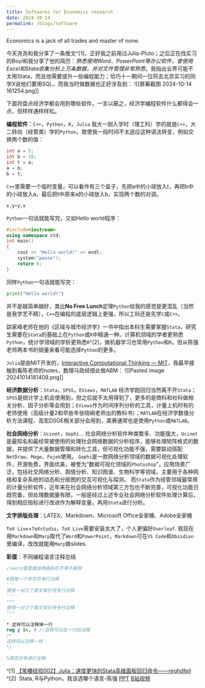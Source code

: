 ```yaml
---
title: Softwares for Economics research
date: 2024-10-14
permalink: /blogs/software
---
```


Economics is a jack of all trades and master of none.

今天尧尧和我分享了一条推文^[1]，正好我之前用过Julia-Pluto；之后正在找实习的Boyi和我分享了他的简历：_熟悉使用Word、PowerPoint等办公软件，曾使用Excel和Stata收集分析上万条数据，并对文件管理非常熟悉_。我指出业界可能不太用Stata，而且他需要提升一些编程能力；恰巧十一期间一位将去北京实习的同学X说他们要用SQL，而我当时做数据也正好涉及到：
![[屏幕截图 2024-10-14 161254.png]]

下面将盘点经济学都会用到哪些软件，一言以蔽之，经济学编程软件什么都得会一点，但样样通样样松。

**编程软件**：`C++`，`Python`，`R`，`Julia`
 我大一刚入学时（理工科）学的就是`C++`，大二转向（经管类）学的`Python`，致使我一段时间不太适应这种语法转变，例如交换两个数的值：
```C++
int a = 5;
int b = 10;
int t = a;
a = b;
b = t;
```
`C++`里需要一个临时变量，可以看作有三个盒子，先把a中的小球放入t，再把b中的小球放入a，最后把t中原来a的小球放入b，实现两个数的对调。
```Python
x,y=y,x
```
`Python`一句话就能写完，又如Hello world程序：
```C++
#include<iostream>
using namespace std;
int main()
{
	cout << "Hello world!" << endl;
	system("pause");
	return 0;
}
```
同样`Python`一句话就能写完：
```Python
print("Hello world!")
```
并不是越简单越好，类比**No Free Lunch**定理`Python`给我的感觉是更混乱（当然是我学艺不精），`C++`在编程的底层逻辑上更强，所以工科还是先学`C`或`C++`。

踪家峰老师在他的《区域与城市经济学》一书中指出本科生需要掌握`Stata`，研究生需要在`Stata`的基础上在`Python`或`R`中精通一种。计算机领域的学者更熟悉`Python`，统计学领域的学折更熟悉`R`^[2]，做机器学习也常用`Python`和`R`，但从陈强老师两本书的销量来看可能选择`Python`的更多。

`Julia`是由MIT开发的，[Interactive Computational Thinking — MIT](https://computationalthinking.mit.edu/Fall24/)，我最早接触到看陈老师的notes，数理马政经借此做ABM：
![[Pasted image 20241014181409.png]]

**经济数据分析**：`Stata`，`SPSS`，`EViews`，`MATLAB`
经济学跑回归当然离不开`Stata`；`SPSS`是统计学上机会使用到，但之后就不太用得到了，更多的是商科和社科做相关分析、因子分析等会用到；`EViews`作为时间序列分析的工具，计量上机时有的老师使用（高级计量2和早些年张晓峒老师出的教科书）；`MATLAB`在经济学数值分析方法课程、高宏DSGE相关部分会用到，美赛通常也是使用`Python`或`MATLAB`。

**社会网络分析**：`Ucinet`，`Gephi`...
社会网络分析软件种类繁多、功能强大，`Ucinet`是最知名和最经常被使用的处理社会网络数据的分析程序，能够处理矩阵格式的数据，并提供了大量数据管理和转化工具，但可视化功能不强，需要联动搭配`NetDraw`、`Mage`、`Pajek`使用。
`Gephi`是一款网络分析领域的数据可视化处理软件，开源免费，界面优美，被誉为“数据可视化领域的`Photoshop`”，应用场景广泛，包括社交网络分析、舆情分析、知识图谱、生物科学等领域，主要用于各种网络和复杂系统的动态和分层图的交互可视化与探测。
而`Stata`作为经管邻域最常用的计量分析软件，近年来在社会网络分析领域第三方包也不断完善，可视化功能日趋完备，但处理数据量有限，一般是经过上述专业社会网络分析软件处理计算后，得到相应指标进行改进作为解释变量，再用`Stata`进行分析。

**文字排版处理**：LATEX、Markdown、Microsoft Office全家桶、Adobe全家桶

`TeX Live`+`TeXstudio`，`TeX Live`需要安装太大了，个人更偏好`Overleaf`.
我现在用`Markdown`和`Marp`取代了`Word`和`PowerPoint`，`Markdown`可在`VS Code`和`Obsidian`里编译，改改就能用`Marp`做slides.

**彩蛋**：不同编程语言注释总结
```C++
//word里直接加两条斜杠不等于删除
```

```Python
#使用一个井字符单行注释
'''
使用一对三个英文单引号多行注释
'''
"""
使用一对三个英文双引号多行注释
"""
```

```Stata
* 这样可以注释掉一行
reg y $x, r //这样可以在一行后注释
/*
这样可以注释一块
*/
```

```LATEX
%用百分号进行注释
```
^[1] [【芾椿经验002】Julia：速度更快的Stata高维面板回归命令——reghdfejl](https://mp.weixin.qq.com/s/FBy8qso-ctVECK36-AsLTA)
^[2]  Stata, R与Python，我该选哪个语言-陈强 [PPT](http://9251154.s21i.faiusr.com/61/ABUIABA9GAAggYjuhAYoqpT3-AM.pdf) [B站视频](https://www.bilibili.com/video/BV1kU4y1t7ZS)
